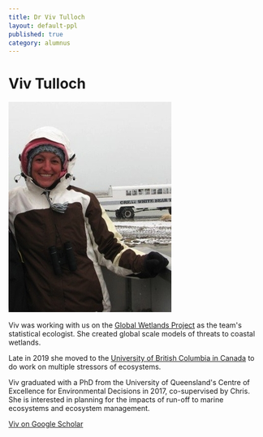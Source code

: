 ```yaml
---
title: Dr Viv Tulloch
layout: default-ppl
published: true
category: alumnus
---
```


# Viv Tulloch
![](/images/people/Viv-Tulloch.jpeg)

Viv was working with us on the [Global Wetlands Project](https://globalwetlandsproject.org/) as the team's statistical ecologist. She created global scale models of threats to coastal wetlands.

Late in 2019 she moved to the [University of British Columbia in Canada](https://www.taramartin.org/people/) to do work on multiple stressors of ecosystems.

Viv graduated with a PhD from the University of Queensland's Centre of Excellence for Environmental Decisions in 2017, co-supervised by Chris. She is interested in planning for the impacts of run-off to marine ecosystems and ecosystem management.

[Viv on Google Scholar](https://scholar.google.com.au/citations?user=DpdJGNMAAAAJ&hl=en)
